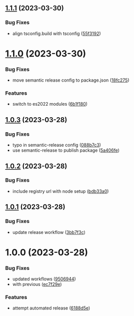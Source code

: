 ## [1.1.1](https://github.com/Data-Only-Greater/sveltekit-adapter-aws-base/compare/v1.1.0...v1.1.1) (2023-03-30)


### Bug Fixes

* align tsconfig.build with tsconfig ([55f3192](https://github.com/Data-Only-Greater/sveltekit-adapter-aws-base/commit/55f3192d5761176349ec70e76545a2383b4e3c55))

# [1.1.0](https://github.com/Data-Only-Greater/sveltekit-adapter-aws-base/compare/v1.0.3...v1.1.0) (2023-03-30)


### Bug Fixes

* move semantic release config to package.json ([18fc275](https://github.com/Data-Only-Greater/sveltekit-adapter-aws-base/commit/18fc275c0271444248875dce4195fa97a2a8603c))


### Features

* switch to es2022 modules ([6b1f180](https://github.com/Data-Only-Greater/sveltekit-adapter-aws-base/commit/6b1f18091ec9cab726693870cbc49b132e67267b))

## [1.0.3](https://github.com/Data-Only-Greater/sveltekit-adapter-aws-base/compare/v1.0.2...v1.0.3) (2023-03-28)


### Bug Fixes

* typo in semantic-release config ([088b7c3](https://github.com/Data-Only-Greater/sveltekit-adapter-aws-base/commit/088b7c38613b5a0c4e6cca94becb6cd50d44724c))
* use semantic-release to publish package ([5a406fe](https://github.com/Data-Only-Greater/sveltekit-adapter-aws-base/commit/5a406fe3e2802015f5622e1e838d061bb58a69f0))

## [1.0.2](https://github.com/Data-Only-Greater/sveltekit-adapter-aws-base/compare/v1.0.1...v1.0.2) (2023-03-28)


### Bug Fixes

* include registry url with node setup ([bdb33a0](https://github.com/Data-Only-Greater/sveltekit-adapter-aws-base/commit/bdb33a0da601b5e5f063d7a9f2bff876392ebd0b))

## [1.0.1](https://github.com/Data-Only-Greater/sveltekit-adapter-aws-base/compare/v1.0.0...v1.0.1) (2023-03-28)


### Bug Fixes

* update release workflow ([3bb7f3c](https://github.com/Data-Only-Greater/sveltekit-adapter-aws-base/commit/3bb7f3cbe3dc21581b72479caa01b749ac8d1793))

# 1.0.0 (2023-03-28)


### Bug Fixes

* updated workflows ([9506944](https://github.com/Data-Only-Greater/sveltekit-adapter-aws-base/commit/9506944a0b6bab592144c745297084b43a2a5bf3))
* with previous ([ec7f29e](https://github.com/Data-Only-Greater/sveltekit-adapter-aws-base/commit/ec7f29ec78d70db7d0c625454cbc37db06434e17))


### Features

* attempt automated release ([6188d5e](https://github.com/Data-Only-Greater/sveltekit-adapter-aws-base/commit/6188d5e4d8f39e8624532e6ac6b72f1877f0757a))

